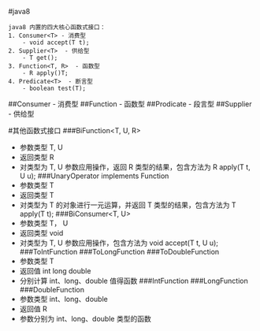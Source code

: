 #java8
~~~
java8 内置的四大核心函数式接口：
1. Consumer<T> - 消费型
    - void accept(T t);
2. Supplier<T>  - 供给型
    - T get();
3. Function<T, R>  - 函数型
    - R apply()T;
4. Predicate<T>  - 断言型
    - boolean test(T);
~~~

##Consumer  - 消费型
##Function  - 函数型
##Prodicate - 段言型
##Supplier  - 供给型

#其他函数式接口
###BiFunction<T, U, R>
- 参数类型 T, U
- 返回类型 R
- 对类型为 T, U 参数应用操作，返回 R 类型的结果，包含方法为 R apply(T t, U u);
###UnaryOperator<T>  implements Function
- 参数类型 T
- 返回类型 T
- 对类型为 T 的对象进行一元运算，并返回 T 类型的结果，包含方法为 T apply(T t);
###BiConsumer<T, U>
- 参数类型 T， U
- 返回类型  void
- 对类型为 T, U 参数应用操作，包含方法为 void accept(T t, U u);
###ToIntFunction<T>
###ToLongFunction<T>
###ToDoubleFunction<T>
- 参数类型 T
- 返回值 int long double
- 分别计算 int、long、double 值得函数
###IntFunction<R>
###LongFunction<R>
###DoubleFunction<R>
- 参数类型 int、long、double
- 返回值 R
- 参数分别为 int、long、double 类型的函数